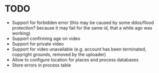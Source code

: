 # TODO

- Support for forbidden error (this may be caused by some ddos/flood protection? because it may fail for the same id, that a while ago was working)
- Support confirming age on video
- Support for private video
- Support for video unavailable (e.g. account has been terminated, copyright grounds, removed by the uploader)
- Allow to configure location for places and process databases
- Store errors in process table

